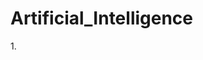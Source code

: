# Artificial_Intelligence

<p>1.<a href="https://fatihmehmetergin.github.io/Artificial_Intelligence/Mushrooms/zehirli_mantar.ipynb>Zehirli Mantar</a></p>





